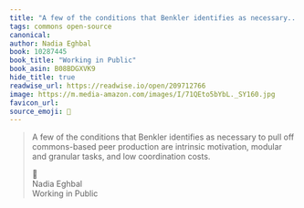 ```yaml
---
title: "A few of the conditions that Benkler identifies as necessary..."
tags: commons open-source
canonical: 
author: Nadia Eghbal
book: 10287445
book_title: "Working in Public"
book_asin: B08BDGXVK9
hide_title: true
readwise_url: https://readwise.io/open/209712766
image: https://m.media-amazon.com/images/I/71QEto5bYbL._SY160.jpg
favicon_url: 
source_emoji: 📕
---
```


> A few of the conditions that Benkler identifies as necessary to pull off commons-based peer production are intrinsic motivation, modular and granular tasks, and low coordination costs.
> <div class="quoteback-footer"><div class="quoteback-avatar"><span class="mini-emoji"> 📕</span></div><div class="quoteback-metadata"><div class="metadata-inner"><span style="display:none">FROM:</span><div aria-label="Nadia Eghbal" class="quoteback-author"> Nadia Eghbal</div><div aria-label="Working in Public" class="quoteback-title"> Working in Public</div></div></div></div>